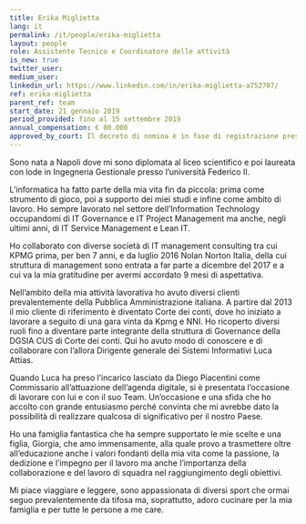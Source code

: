 ```yaml
---
title: Erika Miglietta
lang: it
permalink: /it/people/erika-miglietta
layout: people
role: Assistente Tecnico e Coordinatore delle attività
is_new: true
twitter_user:
medium_user:
linkedin_url: https://www.linkedin.com/in/erika-miglietta-a752707/
ref: erika-miglietta
parent_ref: team
start_date: 21 gennaio 2019
period_provided: fino al 15 settembre 2019
annual_compensation: € 80.000
approved_by_court: Il decreto di nomina è in fase di registrazione presso la Corte dei Conti.
---
```

Sono nata a Napoli dove mi sono diplomata al liceo scientifico e poi laureata con lode in Ingegneria Gestionale presso l’università Federico II. 

L’informatica ha fatto parte della mia vita fin da piccola: prima come strumento di gioco, poi a supporto dei miei studi e infine come ambito di lavoro. Ho sempre lavorato nel settore dell’Information Technology occupandomi di IT Governance e IT Project Management ma anche, negli ultimi anni, di IT Service Management e Lean IT.

Ho collaborato con diverse società di IT management consulting tra cui KPMG prima, per ben 7 anni, e da luglio 2016 Nolan Norton Italia, della cui struttura di management sono entrata a far parte a dicembre del 2017 e a cui va la mia gratitudine per avermi accordato 9 mesi di aspettativa.

Nell’ambito della mia attività lavorativa ho avuto diversi clienti prevalentemente della Pubblica Amministrazione italiana. A partire dal 2013 il mio cliente di riferimento è diventato Corte dei conti, dove ho iniziato a lavorare a seguito di una gara vinta da Kpmg e NNI. Ho ricoperto diversi ruoli fino a diventare parte integrante della struttura di Governance della DGSIA CUS di Corte dei conti. Qui ho avuto modo di conoscere e di collaborare con l’allora Dirigente generale dei Sistemi Informativi Luca Attias.

Quando Luca ha preso l’incarico lasciato da Diego Piacentini come Commissario all’attuazione dell’agenda digitale, si è presentata l’occasione di lavorare con lui e con il suo Team. Un’occasione e una sfida che ho accolto con grande entusiasmo perché convinta che mi avrebbe dato la possibilità di realizzare qualcosa di significativo per il nostro Paese. 

Ho una famiglia fantastica che ha sempre supportato le mie scelte e una figlia, Giorgia, che amo immensamente, alla quale provo a trasmettere oltre all’educazione anche i valori fondanti della mia vita come la passione, la dedizione e l’impegno per il lavoro ma anche l’importanza della collaborazione e del lavoro di squadra nel raggiungimento degli obiettivi.

Mi piace viaggiare e leggere, sono appassionata di diversi sport che ormai seguo prevalentemente da tifosa ma, soprattutto, adoro cucinare per la mia famiglia e per tutte le persone a me care.
